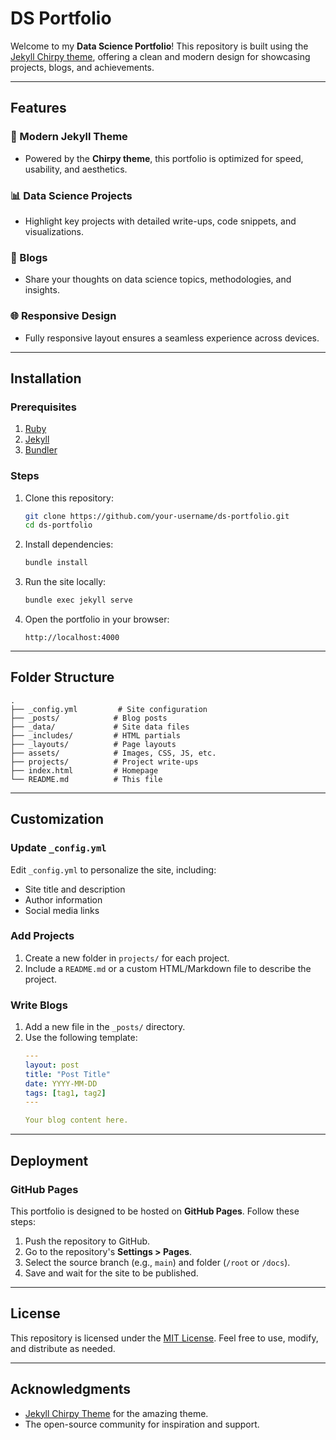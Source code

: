 # DS Portfolio

Welcome to my **Data Science Portfolio**! This repository is built using the [Jekyll Chirpy theme](https://github.com/cotes2020/jekyll-theme-chirpy), offering a clean and modern design for showcasing projects, blogs, and achievements.

---

## Features

### 🚀 Modern Jekyll Theme
- Powered by the **Chirpy theme**, this portfolio is optimized for speed, usability, and aesthetics.

### 📊 Data Science Projects
- Highlight key projects with detailed write-ups, code snippets, and visualizations.

### 📝 Blogs
- Share your thoughts on data science topics, methodologies, and insights.

### 🌐 Responsive Design
- Fully responsive layout ensures a seamless experience across devices.

---

## Installation

### Prerequisites
1. [Ruby](https://www.ruby-lang.org/en/downloads/)
2. [Jekyll](https://jekyllrb.com/docs/installation/)
3. [Bundler](https://bundler.io/)

### Steps
1. Clone this repository:
   ```bash
   git clone https://github.com/your-username/ds-portfolio.git
   cd ds-portfolio
   ```
2. Install dependencies:
   ```bash
   bundle install
   ```
3. Run the site locally:
   ```bash
   bundle exec jekyll serve
   ```
4. Open the portfolio in your browser:
   ```
   http://localhost:4000
   ```

---

## Folder Structure

```
.
├── _config.yml         # Site configuration
├── _posts/            # Blog posts
├── _data/             # Site data files
├── _includes/         # HTML partials
├── _layouts/          # Page layouts
├── assets/            # Images, CSS, JS, etc.
├── projects/          # Project write-ups
├── index.html         # Homepage
└── README.md          # This file
```

---

## Customization

### Update `_config.yml`
Edit `_config.yml` to personalize the site, including:
- Site title and description
- Author information
- Social media links

### Add Projects
1. Create a new folder in `projects/` for each project.
2. Include a `README.md` or a custom HTML/Markdown file to describe the project.

### Write Blogs
1. Add a new file in the `_posts/` directory.
2. Use the following template:
   ```yaml
   ---
   layout: post
   title: "Post Title"
   date: YYYY-MM-DD
   tags: [tag1, tag2]
   ---

   Your blog content here.
   ```

---

## Deployment

### GitHub Pages
This portfolio is designed to be hosted on **GitHub Pages**. Follow these steps:
1. Push the repository to GitHub.
2. Go to the repository's **Settings > Pages**.
3. Select the source branch (e.g., `main`) and folder (`/root` or `/docs`).
4. Save and wait for the site to be published.

---

## License

This repository is licensed under the [MIT License](LICENSE). Feel free to use, modify, and distribute as needed.

---

## Acknowledgments
- [Jekyll Chirpy Theme](https://github.com/cotes2020/jekyll-theme-chirpy) for the amazing theme.
- The open-source community for inspiration and support.
